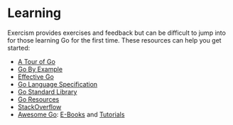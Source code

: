 # Learning

Exercism provides exercises and feedback but can be difficult to jump into for those learning Go for the first time. These resources can help you get started:

* [A Tour of Go](http://tour.golang.org)
* [Go By Example](https://gobyexample.com/)
* [Effective Go](https://golang.org/doc/effective_go.html)
* [Go Language Specification](http://golang.org/ref/spec)
* [Go Standard Library](https://pkg.go.dev/std)
* [Go Resources](http://golang.org/help)
* [StackOverflow](http://stackoverflow.com/questions/tagged/go)
* [Awesome Go](https://github.com/avelino/awesome-go): [E-Books](https://github.com/avelino/awesome-go#e-books) and [Tutorials](https://github.com/avelino/awesome-go#tutorials)
